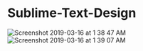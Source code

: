 # Sublime-Text-Design
![Screenshot 2019-03-16 at 1 38 47 AM](https://user-images.githubusercontent.com/4702828/54468398-81c9f280-478c-11e9-924f-a63ff999e57f.png)
![Screenshot 2019-03-16 at 1 39 07 AM](https://user-images.githubusercontent.com/4702828/54468399-82628900-478c-11e9-84f4-119cd35c58a5.png)
